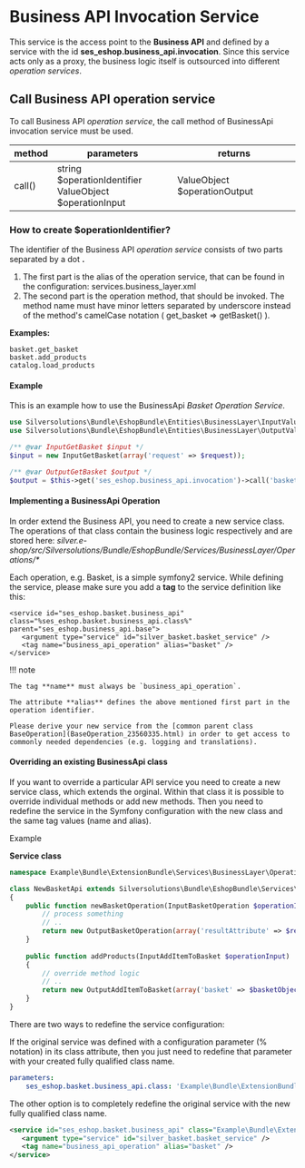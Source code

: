 # Business API Invocation Service

This service is the access point to the **Business API** and defined by a service with the id **ses\_eshop.business\_api.invocation**. Since this service acts only as a proxy, the business logic itself is outsourced into different *operation services*.

## Call Business API operation service

To call Business API *operation service*, the call method of BusinessApi invocation service must be used.

|method|parameters|returns|
|--- |--- |--- |
|call()|string $operationIdentifier</br>ValueObject $operationInput|ValueObject $operationOutput|

### How to create $operationIdentifier?

The identifier of the Business API *operation service* consists of two parts separated by a dot **.**

1.  The first part is the alias of the operation service, that can be found in the configuration: services.business\_layer.xml
1.  The second part is the operation method, that should be invoked. The method name must have minor letters separated by underscore instead of the method's camelCase notation ( get\_basket =\> getBasket() ).

**Examples:**

``` 
basket.get_basket
basket.add_products
catalog.load_products
```

#### Example

This is an example how to use the BusinessApi *Basket Operation Service*.

``` php
use Silversolutions\Bundle\EshopBundle\Entities\BusinessLayer\InputValueObjects\GetBasket as InputGetBasket;
use Silversolutions\Bundle\EshopBundle\Entities\BusinessLayer\OutputValueObjects\GetBasket as OutputGetBasket;

/** @var InputGetBasket $input */
$input = new InputGetBasket(array('request' => $request));

/** @var OutputGetBasket $output */
$output = $this->get('ses_eshop.business_api.invocation')->call('basket.get_basket', $input);
```

#### Implementing a BusinessApi Operation

In order extend the Business API, you need to create a new service class. The operations of that class contain the business logic respectively and are stored here: *silver.e-shop/src/Silversolutions/Bundle/EshopBundle/Services/BusinessLayer/Operations/\**

Each operation, e.g. Basket, is a simple symfony2 service. While defining the service, please make sure you add a **tag** to the service definition like this:

``` 
<service id="ses_eshop.basket.business_api" class="%ses_eshop.basket.business_api.class%" parent="ses_eshop.business_api.base">
   <argument type="service" id="silver_basket.basket_service" />
   <tag name="business_api_operation" alias="basket" />
</service>
```

!!! note

    The tag **name** must always be `business_api_operation`.

    The attribute **alias** defines the above mentioned first part in the operation identifier.

    Please derive your new service from the [common parent class BaseOperation](BaseOperation_23560335.html) in order to get access to commonly needed dependencies (e.g. logging and translations).

#### Overriding an existing BusinessApi class

If you want to override a particular API service you need to create a new service class, which extends the orginal. Within that class it is possible to override individual methods or add new methods. Then you need to redefine the service in the Symfony configuration with the new class and the same tag values (name and alias).

Example

**Service class**

``` php
namespace Example\Bundle\ExtensionBundle\Services\BusinessLayer\Operations;

class NewBasketApi extends Silversolutions\Bundle\EshopBundle\Services\BusinessLayer\Operations\Basket
{
    public function newBasketOperation(InputBasketOperation $operationInput) {
        // process something
        // ..
        return new OutputBasketOperation(array('resultAttribute' => $result));
    }
    
    public function addProducts(InputAddItemToBasket $operationInput)
    {
        // override method logic
        // ..
        return new OutputAddItemToBasket(array('basket' => $basketObject));
    }
}
```

There are two ways to redefine the service configuration:

If the original service was defined with a configuration parameter (% notation) in its class attribute, then you just need to redefine that parameter with your created fully qualified class name.

``` yaml
parameters:
    ses_eshop.basket.business_api.class: 'Example\Bundle\ExtensionBundle\Services\BusinessLayer\Operations\NewBasketApi'
```

The other option is to completely redefine the original service with the new fully qualified class name.

``` xml
<service id="ses_eshop.basket.business_api" class="Example\Bundle\ExtensionBundle\Services\BusinessLayer\Operations\NewBasketApi" parent="ses_eshop.business_api.base">
   <argument type="service" id="silver_basket.basket_service" />
   <tag name="business_api_operation" alias="basket" />
</service>
```
